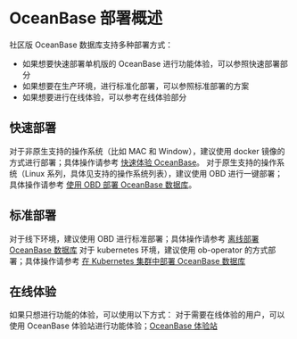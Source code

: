 # OceanBase 部署概述

社区版 OceanBase 数据库支持多种部署方式：

* 如果想要快速部署单机版的 OceanBase 进行功能体验，可以参照快速部署部分
* 如果想要在生产环境，进行标准化部署，可以参照标准部署的方案
* 如果想要进行在线体验，可以参考在线体验部分

## 快速部署

对于非原生支持的操作系统（比如 MAC 和 Window），建议使用 docker 镜像的方式进行部署；具体操作请参考 [快速体验 OceanBase](../2.quick-start/0.Quickly-experience-OceanBase.md)。
对于原生支持的操作系统（Linux 系列，具体见支持的操作系统列表），建议使用 OBD 进行一键部署；具体操作请参考 [使用 OBD 部署 OceanBase 数据库](../2.quick-start/0.Quickly-experience-OceanBase.md)。

## 标准部署

对于线下环境，建议使用 OBD 进行标准部署；具体操作请参考 [离线部署 OceanBase 数据库](../5.installation-and-deployment/2.local-deployment/5.deploy-oceanbase-database-in-the-production-environment.md)
对于 kubernetes 环境，建议使用 ob-operator 的方式部署；具体操作请参考 [在 Kubernetes 集群中部署 OceanBase 数据库](../5.installation-and-deployment/3.deploy-in-the-k8s-cluster.md)

## 在线体验

如果只想进行功能的体验，可以使用以下方式：
对于需要在线体验的用户，可以使用 OceanBase 体验站进行功能体验；[OceanBase 体验站](https://play.oceanbase.com/#/odc/connections)

